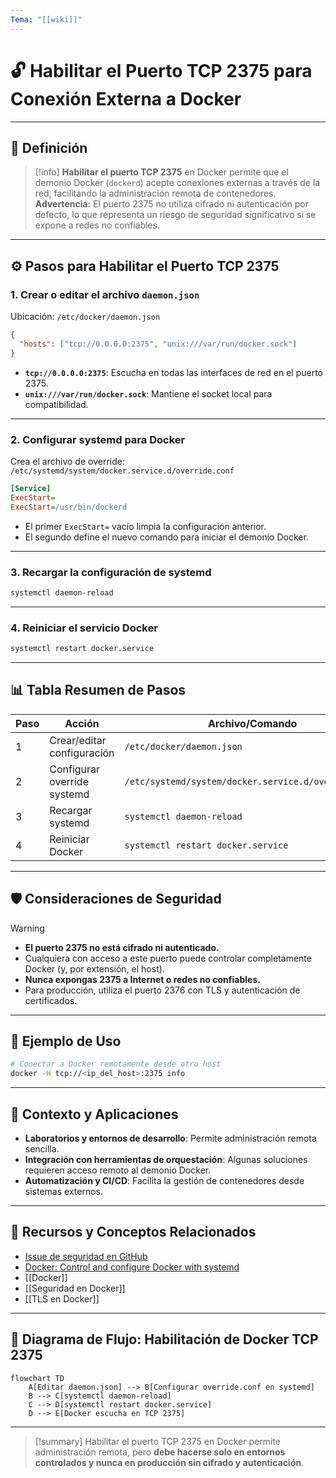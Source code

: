 ```yaml
---
Tema: "[[wiki]]"
---
```

# 🔓 Habilitar el Puerto TCP 2375 para Conexión Externa a Docker

---

## 📝 Definición

> [!info]
> **Habilitar el puerto TCP 2375** en Docker permite que el demonio Docker (`dockerd`) acepte conexiones externas a través de la red, facilitando la administración remota de contenedores.  
> **Advertencia:** El puerto 2375 no utiliza cifrado ni autenticación por defecto, lo que representa un riesgo de seguridad significativo si se expone a redes no confiables.

---

## ⚙️ Pasos para Habilitar el Puerto TCP 2375

### 1. Crear o editar el archivo `daemon.json`

Ubicación: `/etc/docker/daemon.json`

```json
{
  "hosts": ["tcp://0.0.0.0:2375", "unix:///var/run/docker.sock"]
}
```

- **`tcp://0.0.0.0:2375`**: Escucha en todas las interfaces de red en el puerto 2375.
- **`unix:///var/run/docker.sock`**: Mantiene el socket local para compatibilidad.

---

### 2. Configurar systemd para Docker

Crea el archivo de override:  
`/etc/systemd/system/docker.service.d/override.conf`

```ini
[Service]
ExecStart=
ExecStart=/usr/bin/dockerd
```

- El primer `ExecStart=` vacío limpia la configuración anterior.
- El segundo define el nuevo comando para iniciar el demonio Docker.

---

### 3. Recargar la configuración de systemd

```bash
systemctl daemon-reload
```

---

### 4. Reiniciar el servicio Docker

```bash
systemctl restart docker.service
```

---

## 📊 Tabla Resumen de Pasos

| Paso | Acción | Archivo/Comando |
|------|--------|-----------------|
| 1    | Crear/editar configuración | `/etc/docker/daemon.json` |
| 2    | Configurar override systemd | `/etc/systemd/system/docker.service.d/override.conf` |
| 3    | Recargar systemd | `systemctl daemon-reload` |
| 4    | Reiniciar Docker | `systemctl restart docker.service` |

---

## 🛡️ Consideraciones de Seguridad

> [!warning]
> - **El puerto 2375 no está cifrado ni autenticado.**
> - Cualquiera con acceso a este puerto puede controlar completamente Docker (y, por extensión, el host).
> - **Nunca expongas 2375 a Internet o redes no confiables.**
> - Para producción, utiliza el puerto 2376 con TLS y autenticación de certificados.

---

## 🧩 Ejemplo de Uso

```bash
# Conectar a Docker remotamente desde otro host
docker -H tcp://<ip_del_host>:2375 info
```

---

## 🧠 Contexto y Aplicaciones

- **Laboratorios y entornos de desarrollo**: Permite administración remota sencilla.
- **Integración con herramientas de orquestación**: Algunas soluciones requieren acceso remoto al demonio Docker.
- **Automatización y CI/CD**: Facilita la gestión de contenedores desde sistemas externos.

---

## 🔗 Recursos y Conceptos Relacionados

- [Issue de seguridad en GitHub](https://github.com/moby/moby/issues/25471)
- [Docker: Control and configure Docker with systemd](https://docs.docker.com/engine/admin/systemd/#custom-docker-daemon-options)
- [[Docker]]
- [[Seguridad en Docker]]
- [[TLS en Docker]]

---

## 🧭 Diagrama de Flujo: Habilitación de Docker TCP 2375

```mermaid
flowchart TD
    A[Editar daemon.json] --> B[Configurar override.conf en systemd]
    B --> C[systemctl daemon-reload]
    C --> D[systemctl restart docker.service]
    D --> E[Docker escucha en TCP 2375]
```

---

> [!summary]
> Habilitar el puerto TCP 2375 en Docker permite administración remota, pero **debe hacerse solo en entornos controlados y nunca en producción sin cifrado y autenticación**.